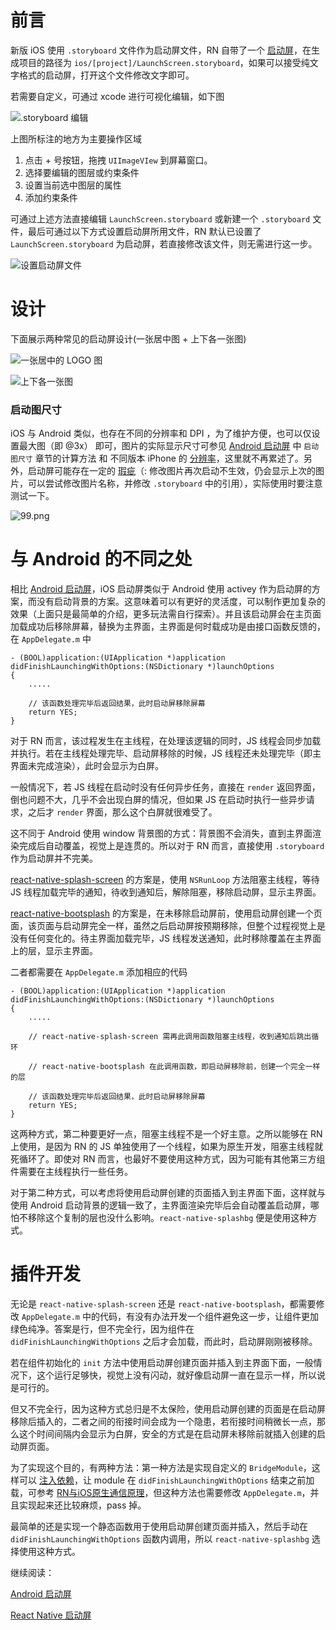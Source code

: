 # 前言

新版 iOS 使用 `.storyboard` 文件作为启动屏文件，RN 自带了一个 [启动屏](https://github.com/facebook/react-native/blob/main/template/ios/HelloWorld/LaunchScreen.storyboard)，在生成项目的路径为 `ios/[project]/LaunchScreen.storyboard`，如果可以接受纯文字格式的启动屏，打开这个文件修改文字即可。

若需要自定义，可通过 xcode 进行可视化编辑，如下图

![.storyboard 编辑](imgs/ios_1.png)

上图所标注的地方为主要操作区域

1. 点击 + 号按钮，拖拽 `UIImageVIew` 到屏幕窗口。
2. 选择要编辑的图层或约束条件
3. 设置当前选中图层的属性
4. 添加约束条件

可通过上述方法直接编辑 `LaunchScreen.storyboard` 或新建一个 `.storyboard` 文件，最后可通过以下方式设置启动屏所用文件，RN 默认已设置了  `LaunchScreen.storyboard` 为启动屏，若直接修改该文件，则无需进行这一步。

![设置启动屏文件](imgs/ios_2.png)

# 设计

下面展示两种常见的启动屏设计(一张居中图 + 上下各一张图)

![一张居中的 LOGO 图](imgs/ios_3.png)

![上下各一张图](imgs/ios_4.png)

### 启动图尺寸

iOS 与 Android 类似，也存在不同的分辨率和 DPI ，为了维护方便，也可以仅设置最大图（即 @3x） 即可，图片的实际显示尺寸可参见 [Android 启动屏](android.md) 中 `启动图尺寸` 章节的计算方法 和 不同版本 iPhone 的 [分辨率](https://www.ios-resolution.com/)，这里就不再累述了。另外，启动屏可能存在一定的 [瑕疵](https://developer.apple.com/forums/thread/68244)（: 修改图片再次启动不生效，仍会显示上次的图片，可以尝试修改图片名称，并修改 `.storyboard` 中的引用），实际使用时要注意测试一下。

![99.png](https://upload-images.jianshu.io/upload_images/3490921-94597bbacb840b59.png?imageMogr2/auto-orient/strip%7CimageView2/2/w/1240)

# 与 Android 的不同之处

相比 [Android 启动屏](android.md)，iOS 启动屏类似于 Android 使用 activey 作为启动屏的方案，而没有启动背景的方案。这意味着可以有更好的灵活度，可以制作更加复杂的效果（上面只是最简单的介绍，更多玩法需自行探索）。并且该启动屏会在主页面加载成功后移除屏幕，替换为主界面，主界面是何时载成功是由接口函数反馈的，在 `AppDelegate.m` 中

```
- (BOOL)application:(UIApplication *)application didFinishLaunchingWithOptions:(NSDictionary *)launchOptions
{
    .....

    // 该函数处理完毕后返回结果，此时启动屏移除屏幕
    return YES;
}
```

对于 RN 而言，该过程发生在主线程，在处理该逻辑的同时，JS 线程会同步加载并执行。若在主线程处理完毕、启动屏移除的时候，JS 线程还未处理完毕（即主界面未完成渲染），此时会显示为白屏。

一般情况下，若 JS 线程在启动时没有任何异步任务，直接在 `render` 返回界面，倒也问题不大，几乎不会出现白屏的情况，但如果 JS 在启动时执行一些异步请求，之后才 `render` 界面，那么这个白屏就很难受了。

这不同于 Android 使用 window 背景图的方式：背景图不会消失，直到主界面渲染完成后自动覆盖，视觉上是连贯的。所以对于 RN 而言，直接使用 `.storyboard` 作为启动屏并不完美。

[react-native-splash-screen](https://github.com/crazycodeboy/react-native-splash-screen) 的方案是，使用 `NSRunLoop` 方法阻塞主线程，等待 JS 线程加载完毕的通知，待收到通知后，解除阻塞，移除启动屏，显示主界面。

[react-native-bootsplash](https://github.com/zoontek/react-native-bootsplash) 的方案是，在未移除启动屏前，使用启动屏创建一个页面，该页面与启动屏完全一样，虽然之后启动屏按预期移除，但整个过程视觉上是没有任何变化的。待主界面加载完毕，JS 线程发送通知，此时移除覆盖在主界面上的层，显示主界面。

二者都需要在 `AppDelegate.m` 添加相应的代码

```
- (BOOL)application:(UIApplication *)application didFinishLaunchingWithOptions:(NSDictionary *)launchOptions
{
    .....
   
    // react-native-splash-screen 需再此调用函数阻塞主线程，收到通知后跳出循环

    // react-native-bootsplash 在此调用函数，即启动屏移除前，创建一个完全一样的层

    // 该函数处理完毕后返回结果，此时启动屏移除屏幕
    return YES;
}
```

这两种方式，第二种要更好一点，阻塞主线程不是一个好主意。之所以能够在 RN 上使用，是因为 RN 的 JS 单独使用了一个线程，如果为原生开发，阻塞主线程就死循环了。即使对 RN 而言，也最好不要使用这种方式，因为可能有其他第三方组件需要在主线程执行一些任务。

对于第二种方式，可以考虑将使用启动屏创建的页面插入到主界面下面，这样就与使用 Android 启动背景的逻辑一致了，主界面渲染完毕后会自动覆盖启动屏，哪怕不移除这个复制的层也没什么影响。`react-native-splashbg` 便是使用这种方式。

# 插件开发

无论是 `react-native-splash-screen` 还是 `react-native-bootsplash`，都需要修改 `AppDelegate.m` 中的代码，有没有办法开发一个组件避免这一步，让组件更加绿色纯净。答案是行，但不完全行，因为组件在  `didFinishLaunchingWithOptions` 之后才会加载，而此时，启动屏刚刚被移除。

若在组件初始化的 `init` 方法中使用启动屏创建页面并插入到主界面下面，一般情况下，这个运行足够快，视觉上没有闪动，就好像启动屏一直在显示一样，所以说是可行的。

但又不完全行，因为这种方式总归是不太保险，使用启动屏创建的页面是在启动屏移除后插入的，二者之间的衔接时间会成为一个隐患，若衔接时间稍微长一点，那么这个时间间隔内会显示为白屏，安全的方式是在启动屏未移除前就插入创建的启动屏页面。

为了实现这个目的，有两种方法：第一种方法是实现自定义的 `BridgeModule`，这样可以 [注入依赖](https://reactnative.dev/docs/native-modules-ios#dependency-injection)，让 module 在 `didFinishLaunchingWithOptions` 结束之前加载，可参考 [RN与iOS原生通信原理](https://blog.gaogangsever.cn/react/ReactNative%E4%B8%8EiOS%E5%8E%9F%E7%94%9F%E9%80%9A%E4%BF%A1%E5%8E%9F%E7%90%86%E8%A7%A3%E6%9E%90-%E5%88%9D%E5%A7%8B%E5%8C%96.html)，但这种方法也需要修改 `AppDelegate.m`，并且实现起来还比较麻烦，pass 掉。

最简单的还是实现一个静态函数用于使用启动屏创建页面并插入，然后手动在 `didFinishLaunchingWithOptions` 函数内调用，所以 `react-native-splashbg` 选择使用这种方式。

继续阅读：

[Android 启动屏](android.md)

[React Native 启动屏](react.md)
